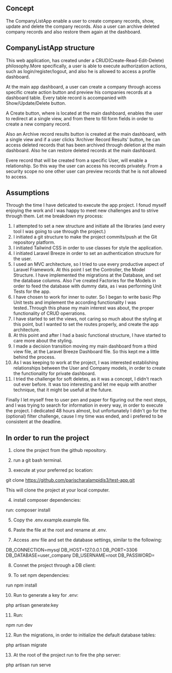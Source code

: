 ## Concept

The CompanyListApp enable a user to create company records, show, update and delete the company records. Also a user can archive deleted company records and
also restore them again at the dashboard.

## CompanyListApp structure

This web application, has created under a CRUD(Create-Read-Edit-Delete) philosophy.More specifically, a user is able to execute authorization actions, such as login/register/logout, and also he is allowed to access a profile dashboard.

At the main app dashboard, a user can create a company through access specific create action button and preview his companies records at a dashboard table.
Every table record is accompanied with Show/Update/Delete button.

A Create button, where is located at the main dashboard, enables the user to redirect at a single view, and from there to  fill form fields in order to create a new company record.

Also an Archive record results button is created at the main dashboard, with a single view and if a user clicks 'Archiver Record Results' button, he can access deleted records that has been archived through deletion at the main dashboard. Also he can restore deleted records at the main dashboard.

Evere record that will be created from a specific User, will enable a relationship. So this way the user can access his records privately. From a security scope no one other user can preview records that he is not allowed to access.


## Assumptions

Through the time I have deticated to execute the app project. I fonud myself enjoying the work and I was happy to meet new challenges and to strive through them. 
Let me breakdown my process:
1. I attempted to set a new structure and initiate all the libraries (and every tool I was going to use through the project.)
2. I initiated a git structure to make the project commits/push at the Git repository platform.
3. I initiated Tailwind CSS in order to use classes for style the application.
4. I initiated Laravel Breeze in order to set an authentication structure for the user.
5. I used an MVC architecture, so I tried to use every productive aspect of Laravel Framework. At this point I set the  Controller, the Model Structure.
I have implemented the migrations at the Database, and set the database columns. Also I've created Factories for the Models in order to feed the database with dummy data, as i was performing Unit Tests for the app.
6. I have chosen to work for inner to outer. So I began to write basic Php Unit tests and  implement the according functionality I was tested..Through this phase my main interest was about, the proper functionality of CRUD operrations.
7. I have started to set the views, not caring so much about the styling at this point, but I wanted to set the routes properly, and create the app architecture.
8. At this point and after I had a basic functional structure, I have started to care more about the styling.
9. I made a decision transition moving my main dashboard from a third view file, at the Laravel Breeze Dashboard file. So this kept me a little behind the process. 
9. As I was keeping to work at the project, I was interested establishing  relationships between the User and Company models, in order to create the functionality for private dashboard.
10. I tried the challenge for soft deletes, as it was a concept, I didn't reach out ever before. It was too interesting and let me equip with another technique,
that it might be usefull at the future.

Finally I let myself free to user pen and paper for figuring out the next steps, and I was trying to search for information in every way, in order to execute the project.
I dedicated 48 hours almost, but unfortunately I didn't go for the (optional) filter challenge, cause I my time was ended, and i prefered to be consistent at the deadline.


## In order to run the project

1. clone the project from the github repository.

2. run a git bash terminal.

3. execute at your preferred pc location:

git clone https://github.com/parischaralampidis3/test-app.git

This will clone the project at your local computer.


4. install composer dependencies:

run: composer install

5. Copy the .env.example.example file.

6. Paste the file at the root and rename at .env.

7. Access .env file and set the database settings, similar to the following:

DB_CONNECTION=mysql
DB_HOST=127.0.0.1
DB_PORT=3306
DB_DATABASE=user_company
DB_USERNAME=root
DB_PASSWORD=

8. Connet the project through a DB client:

9. To set npm dependencies:

run npm install

10. Run to generate a key for .env:

php artisan generate:key

11. Run:

npm run dev

12. Run the migrations, in order to initialize the default database tables:

php artisan migrate


13. At the root of the project run to fire the php server:

php artisan run serve
 




